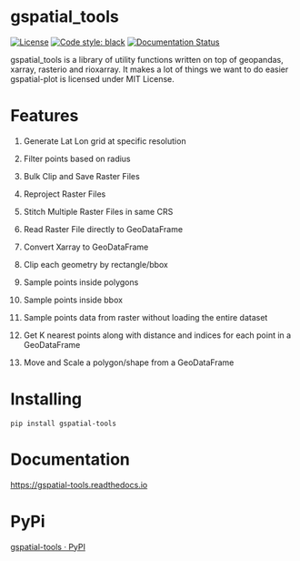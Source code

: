# gspatial_tools

[![License](https://shields.io/badge/license-MIT-green.svg)](https://opensource.org/licenses/MIT)
[![Code style: black](https://img.shields.io/badge/code%20style-black-000000.svg)](https://github.com/psf/black)
[![Documentation Status](https://readthedocs.org/projects/gspatial-tools/badge/?version=latest)](https://gspatial-tools.readthedocs.io/en/latest/?badge=latest)

gspatial_tools is a library of utility functions written on top of 
geopandas, xarray, rasterio and rioxarray. It makes a lot of things we 
want to do easier
gspatial-plot is licensed under MIT License.

# Features

1. Generate Lat Lon grid at specific resolution

2. Filter points based on radius

3. Bulk Clip and Save Raster Files

4. Reproject Raster Files

5. Stitch Multiple Raster Files in same CRS

6. Read Raster File directly to GeoDataFrame

7. Convert Xarray to GeoDataFrame

8. Clip each geometry by rectangle/bbox

9. Sample points inside polygons

10. Sample points inside bbox

11. Sample points data from raster without loading the entire dataset

12. Get K nearest points along with distance and indices for each point in a GeoDataFrame

13. Move and Scale a polygon/shape from a GeoDataFrame

# Installing

`pip install gspatial-tools`

# Documentation

https://gspatial-tools.readthedocs.io

# PyPi

[gspatial-tools · PyPI](https://pypi.org/project/gspatial-tools/) 
